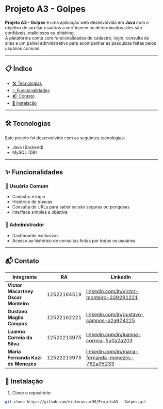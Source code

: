# Projeto A3 - Golpes

**Projeto A3 - Golpes** é uma aplicação web desenvolvida em **Java** com o objetivo de auxiliar usuários a verificarem se determinados sites são confiáveis, maliciosos ou phishing.  
A plataforma conta com funcionalidades de cadastro, login, consulta de sites e um painel administrativo para acompanhar as pesquisas feitas pelos usuários comuns.

---

## 📋 Índice

- [🛠 Tecnologias](#-tecnologias)
- [✨ Funcionalidades](#-funcionalidades)
- [📬 Contato](#-contato)
- [🚀 Instalação](#-instalação)

---

## 🛠 Tecnologias

Este projeto foi desenvolvido com as seguintes tecnologias:

- Java (Backend)
- MySQL (DB)

---

## ✨ Funcionalidades

### 👤 Usuário Comum

- Cadastro e login
- Histórico de buscas
- Consulta de URLs para saber se são seguras ou perigosas
- Interface simples e objetiva

### 👮 Administrador

- Dashboards exclusivos
- Acesso ao histórico de consultas feitas por todos os usuários

---
## 📬 Contato

| Integrante                            | RA            | LinkedIn                                                                 |
|--------------------------------------|---------------|--------------------------------------------------------------------------|
| **Victor Macartney Oscar Monteiro**  | 12522164519   | [linkedin.com/in/victor-monteiro-339291221](https://www.linkedin.com/in/victor-monteiro-339291221/) |
| **Gustavo Maglio Campos**            | 12522162221   | [linkedin.com/in/gustavo-campos-a2a974225](https://www.linkedin.com/in/gustavo-campos-a2a974225)     |
| **Luanna Correia da Silva**          | 12522213975   | [linkedin.com/in/luanna-correia-5a0a2a203](https://www.linkedin.com/in/luanna-correia-5a0a2a203/)    |
| **Maria Fernanda Kazi de Menezes**   | 12522213975   | [linkedin.com/in/maria-fernanda-menezes-762a05233](https://www.linkedin.com/in/maria-fernanda-menezes-762a05233/) |


## 🚀 Instalação

1. Clone o repositório:

```bash
git clone https://github.com/victoroscar30/ProjetoA3---Golpes.git
